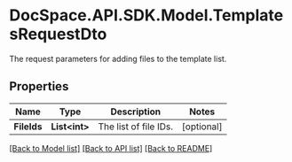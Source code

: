# DocSpace.API.SDK.Model.TemplatesRequestDto
The request parameters for adding files to the template list.

## Properties

Name | Type | Description | Notes
------------ | ------------- | ------------- | -------------
**FileIds** | **List&lt;int&gt;** | The list of file IDs. | [optional] 

[[Back to Model list]](../README.md#documentation-for-models) [[Back to API list]](../README.md#documentation-for-api-endpoints) [[Back to README]](../README.md)

